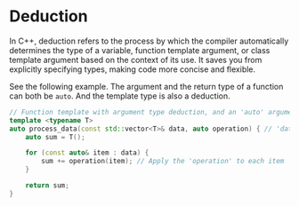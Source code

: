 # Deduction

In C++, deduction refers to the process by which the compiler automatically
determines the type of a variable, function template argument, or class
template argument based on the context of its use. It saves you from explicitly
specifying types, making code more concise and flexible.

See the following example.
The argument and the return type of a function can both be `auto`.
And the template type is also a deduction.

```cpp
// Function template with argument type deduction, and an 'auto' argument
template <typename T>
auto process_data(const std::vector<T>& data, auto operation) { // 'data' type deduced, 'operation' type is deduced
    auto sum = T();

    for (const auto& item : data) {
        sum += operation(item); // Apply the 'operation' to each item
    }

    return sum;
}
```
